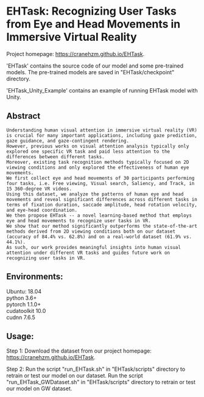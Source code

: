 # EHTask: Recognizing User Tasks from Eye and Head Movements in Immersive Virtual Reality
Project homepage: https://cranehzm.github.io/EHTask.


'EHTask' contains the source code of our model and some pre-trained models.
The pre-trained models are saved in "EHTask/checkpoint" directory.


'EHTask_Unity_Example' contains an example of running EHTask model with Unity.


## Abstract
```
Understanding human visual attention in immersive virtual reality (VR) is crucial for many important applications, including gaze prediction, gaze guidance, and gaze-contingent rendering. 
However, previous works on visual attention analysis typically only explored one specific VR task and paid less attention to the differences between different tasks. 
Moreover, existing task recognition methods typically focused on 2D viewing conditions and only explored the effectiveness of human eye movements. 
We first collect eye and head movements of 30 participants performing four tasks, i.e. Free viewing, Visual search, Saliency, and Track, in 15 360-degree VR videos. 
Using this dataset, we analyze the patterns of human eye and head movements and reveal significant differences across different tasks in terms of fixation duration, saccade amplitude, head rotation velocity, and eye-head coordination. 
We then propose EHTask -- a novel learning-based method that employs eye and head movements to recognize user tasks in VR. 
We show that our method significantly outperforms the state-of-the-art methods derived from 2D viewing conditions both on our dataset (accuracy of 84.4% vs. 62.8%) and on a real-world dataset (61.9% vs. 44.1%). 
As such, our work provides meaningful insights into human visual attention under different VR tasks and guides future work on recognizing user tasks in VR.
```	


## Environments:
Ubuntu: 18.04  
python 3.6+  
pytorch 1.1.0+  
cudatoolkit 10.0  
cudnn 7.6.5  


## Usage:
Step 1: Download the dataset from our project homepage: https://cranehzm.github.io/EHTask.

Step 2: Run the script "run_EHTask.sh" in "EHTask/scripts" directory to retrain or test our model on our dataset.
		Run the script "run_EHTask_GWDataset.sh" in "EHTask/scripts" directory to retrain or test our model on GW dataset.

